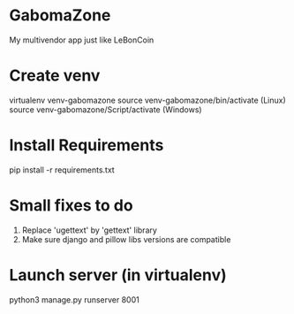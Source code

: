 # GabomaZone
My multivendor app just like LeBonCoin

# Create venv
virtualenv venv-gabomazone
source venv-gabomazone/bin/activate (Linux)
source venv-gabomazone/Script/activate (Windows)

# Install Requirements
pip install -r requirements.txt

# Small fixes to do
1) Replace 'ugettext' by 'gettext' library
2) Make sure django and pillow libs versions are compatible

# Launch server (in virtualenv)
python3 manage.py runserver 8001

